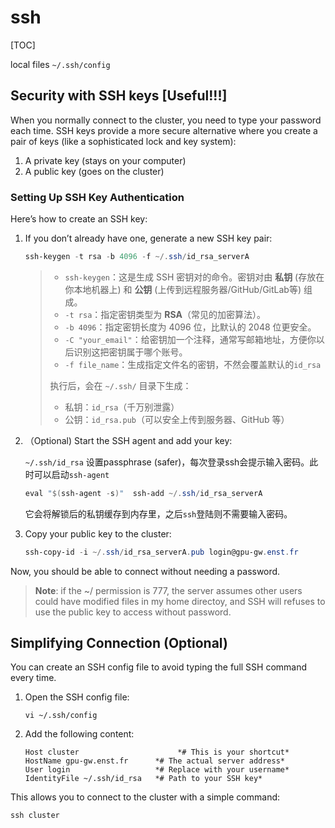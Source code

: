# ssh

[TOC]

local files `~/.ssh/config`

## Security with SSH keys [Useful!!!]

When you normally connect to the cluster, you need to type your password each time. SSH keys provide a more secure alternative where you create a pair of keys (like a sophisticated lock and key system):

1. A private key (stays on your computer)
2. A public key (goes on the cluster)

### **Setting Up SSH Key Authentication**

Here’s how to create an SSH key:

1. If you don’t already have one, generate a new SSH key pair:

   ```powershell
   ssh-keygen -t rsa -b 4096 -f ~/.ssh/id_rsa_serverA
   ```

   > - `ssh-keygen`：这是生成 SSH 密钥对的命令。密钥对由 **私钥** (存放在你本地机器上) 和 **公钥** (上传到远程服务器/GitHub/GitLab等) 组成。
   > - `-t rsa`：指定密钥类型为 **RSA**（常见的加密算法）。
   > - `-b 4096`：指定密钥长度为 4096 位，比默认的 2048 位更安全。
   > - `-C "your_email"`：给密钥加一个注释，通常写邮箱地址，方便你以后识别这把密钥属于哪个账号。
   > - `-f file_name`：生成指定文件名的密钥，不然会覆盖默认的`id_rsa`
   >
   > 执行后，会在 `~/.ssh/` 目录下生成：
   >
   > - 私钥：`id_rsa`（千万别泄露）
   > - 公钥：`id_rsa.pub`（可以安全上传到服务器、GitHub 等）

2. （Optional) Start the SSH agent and add your key:

    `~/.ssh/id_rsa` 设置passphrase (safer)，每次登录ssh会提示输入密码。此时可以启动`ssh-agent`	

   ```powershell
   eval "$(ssh-agent -s)"  ssh-add ~/.ssh/id_rsa_serverA
   ```

   它会将解锁后的私钥缓存到内存里，之后`ssh`登陆则不需要输入密码。

3. Copy your public key to the cluster:

   ```powershell
   ssh-copy-id -i ~/.ssh/id_rsa_serverA.pub login@gpu-gw.enst.fr
   ```

Now, you should be able to connect without needing a password.

> **Note**: if the ~/ permission is 777, the server assumes other users could have modified files in my home directoy, and SSH will refuses to use the public key to access without password.

## Simplifying Connection (Optional)

You can create an SSH config file to avoid typing the full SSH command every time.

1. Open the SSH config file:

   `vi ~/.ssh/config`

2. Add the following content:

   `Host cluster                      *# This is your shortcut*       HostName gpu-gw.enst.fr      *# The actual server address*      User login                   *# Replace with your username*      IdentityFile ~/.ssh/id_rsa   *# Path to your SSH key*`

This allows you to connect to the cluster with a simple command:

```
ssh cluster
```